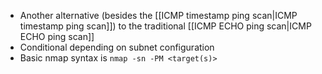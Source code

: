 - Another alternative (besides the [[ICMP timestamp ping scan|ICMP timestamp ping scan]]) to the traditional [[ICMP ECHO ping scan|ICMP ECHO ping scan]]
- Conditional depending on subnet configuration
- Basic nmap syntax is `nmap -sn -PM <target(s)>`